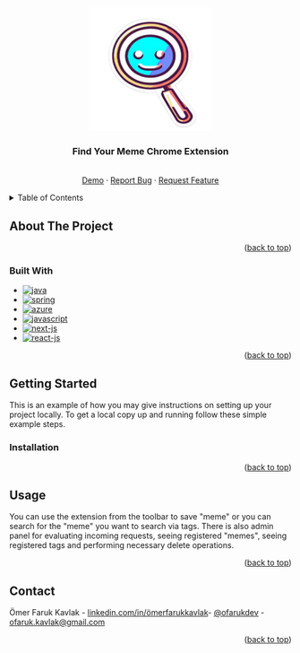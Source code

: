 <a name="readme-top"></a>

<!-- PROJECT LOGO -->
<br />
<div align="center">
  <a>
    <img src="https://github.com/farukkavlak/Find-Your-Meme-Chrome-Extension/blob/main/extension/logo2.png" alt="Logo" width="220" height="220">
  </a>

<h3 align="center">Find Your Meme Chrome Extension</h3>

  <p align="center">
    <br>
    <a href="#usage">Demo</a>
    ·
    <a href="https://github.com/farukkavlak/Vocab-Learning-Chrome-Extension/issues">Report Bug</a>
    ·
    <a href="https://github.com/farukkavlak/Vocab-Learning-Chrome-Extension/issues">Request Feature</a>
  </p>
</div>



<!-- TABLE OF CONTENTS -->
<details>
  <summary>Table of Contents</summary>
  <ol>
    <li>
      <a href="#about-the-project">About The Project</a>
      <ul>
        <li><a href="#built-with">Built With</a></li>
      </ul>
    </li>
    <li>
      <a href="#getting-started">Getting Started</a>
      <ul>
        <li><a href="#installation">Installation</a></li>
      </ul>
    </li>
    <li><a href="#usage">Usage</a></li>
    <li><a href="#contact">Contact</a></li>
  </ol>
</details>



<!-- ABOUT THE PROJECT -->
## About The Project

<p align="right">(<a href="#readme-top">back to top</a>)</p>



### Built With
* [![java][java]][java]
* [![spring][spring]][spring]
* [![azure][azure]][azure]
* [![javascript][javascript]][javascript]
* [![next-js][next-js]][next-js]
* [![react-js][react-js]][react-js]

<p align="right">(<a href="#readme-top">back to top</a>)</p>



<!-- GETTING STARTED -->
## Getting Started

This is an example of how you may give instructions on setting up your project locally.
To get a local copy up and running follow these simple example steps.

### Installation

<p align="right">(<a href="#readme-top">back to top</a>)</p>



<!-- USAGE EXAMPLES -->
## Usage
You can use the extension from the toolbar to save "meme" or you can search for the "meme" you want to search via tags.
There is also admin panel for evaluating incoming requests, seeing registered "memes", seeing registered tags and performing necessary delete operations.


<p align="right">(<a href="#readme-top">back to top</a>)</p>



<!-- CONTACT -->
## Contact

Ömer Faruk Kavlak -  [linkedin.com/in/ömerfarukkavlak](https://www.linkedin.com/in/ömerfarukkavlak/)- [@ofarukdev](https://twitter.com/ofarukdev) - ofaruk.kavlak@gmail.com


<p align="right">(<a href="#readme-top">back to top</a>)</p>



<!-- MARKDOWN LINKS & IMAGES -->
<!-- https://www.markdownguide.org/basic-syntax/#reference-style-links -->
[java]:https://img.shields.io/badge/java-%23ED8B00.svg?style=for-the-badge&logo=openjdk&logoColor=white
[javascript]: https://img.shields.io/badge/JavaScript-F7DF1E?style=for-the-badge&logo=javascript&logoColor=black
[node-js]: https://img.shields.io/badge/Node.js-43853D?style=for-the-badge&logo=node.js&logoColor=white
[next-js]: https://img.shields.io/badge/next.js-000000?style=for-the-badge&logo=nextdotjs&logoColor=white
[spring]: https://img.shields.io/badge/Spring-6DB33F?style=for-the-badge&logo=spring&logoColor=white
[react-js]: https://img.shields.io/badge/-ReactJs-61DAFB?logo=react&logoColor=white&style=for-the-badge
[azure]: https://img.shields.io/badge/Microsoft_Azure-0089D6?style=for-the-badge&logo=microsoft-azure&logoColor=white
